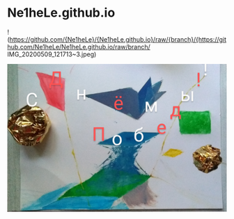 # Ne1heLe.github.io
! (https://github.com/{Ne1heLe}/{Ne1heLe.github.io}/raw/{branch}/{https://github.com/Ne1heLe/Ne1heLe.github.io/raw/branch/ 	IMG_20200509_121713~3.jpeg)

<img src="https://github.com/Ne1heLe/Ne1heLe.github.io/raw/master/IMG_20200509_121713~3.jpeg" />
